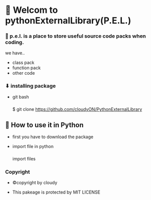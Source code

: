 # 👋 Welcom to pythonExternalLibrary(P.E.L.)

### 📣 p.e.l. is a place to store useful source code packs when coding.
we have..

* class pack
* function pack
* other code

### ⬇ installing package 


* git bash
  
  #####
    $ git clone https://github.com/cloudyON/PythonExternalLibrary 
  #####

## 🤔 How to use it in Python
* first you have to download the package

* import file in python
  
  #####
    import files
  #####


### Copyright
* ©copyright by cloudy

* This pakeage is protected by MIT LICENSE










